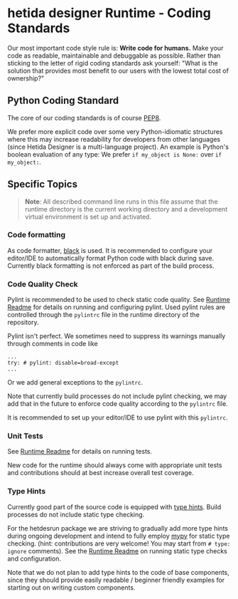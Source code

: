 # hetida designer Runtime - Coding Standards

Our most important code style rule is: **Write code for humans.** Make your code
as readable, maintainable and debuggable as possible. Rather than sticking to the letter of rigid coding standards ask yourself: "What is the solution that provides most benefit to our users with the lowest total cost of ownership?"

## Python Coding Standard
The core of our coding standards is of course [PEP8](https://www.python.org/dev/peps/pep-0008/).

We prefer more explicit code over some very Python-idiomatic structures where this may increase readability for developers from other languages (since Hetida Designer is a multi-language project). An example is Python's boolean evaluation of any type: We prefer `if my_object is None:` over `if my_object:`.

## Specific Topics

> **Note**: All described command line runs in this file assume that the runtime directory is the current working directory and a development virtual environment is set up and activated.

### Code formatting
As code formatter, [black](https://github.com/ambv/black) is used. It is recommended to configure your editor/IDE to automatically format Python code with black during save. Currently black formatting is not enforced as part of the build process.


### Code Quality Check
Pylint is recommended to be used to check static code quality. See [Runtime Readme](./README.md) for details on running and configuring pylint. Used pylint rules are controlled through the `pylintrc` file in the runtime directory of the repository.

Pylint isn't perfect. We sometimes need to suppress its warnings manually through comments
in code like
```
...
try: # pylint: disable=broad-except
...
```
Or we add general exceptions to the `pylintrc`. 

Note that currently build processes do not include pylint checking, we may add that in the future to enforce code quality according to the `pylintrc` file.

It is recommended to set up your editor/IDE to use pylint with this `pylintrc`.


### Unit Tests
See [Runtime Readme](./README.md) for details on running tests.

New code for the runtime should always come with appropriate unit tests and contributions should at best increase overall test coverage.


### Type Hints
Currently good part of the source code is equipped with [type hints](https://www.python.org/dev/peps/pep-0484/). Build processes do not include static type checking.

For the hetdesrun package we are striving to gradually add more type hints during ongoing development and intend to fully employ [mypy](http://mypy-lang.org/) for static type checking. (hint: contributions are very welcome! You may start from `# type: ignore` comments). See the [Runtime Readme](./README.md) on running static type checks and configuration.

Note that we do not plan to add type hints to the code of base components, since they should provide easily readable / beginner friendly examples for starting out on writing custom components.
